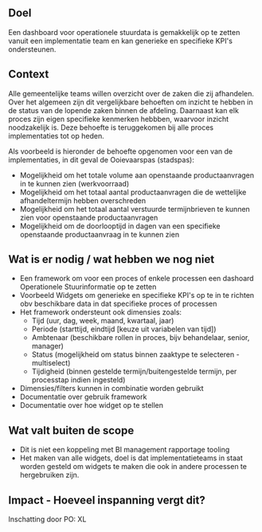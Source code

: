 ## Doel

Een dashboard voor operationele stuurdata is gemakkelijk op te zetten vanuit een implementatie team en kan generieke en specifieke KPI's ondersteunen. 

## Context

Alle gemeentelijke teams willen overzicht over de zaken die zij afhandelen. Over het algemeen zijn dit vergelijkbare behoeften om inzicht te hebben in de status van de lopende zaken binnen de afdeling. Daarnaast kan elk proces zijn eigen specifieke kenmerken hebbben, waarvoor inzicht noodzakelijk is. Deze behoefte is teruggekomen bij alle proces implementaties tot op heden. 

Als voorbeeld is hieronder de behoefte opgenomen voor een van de implementaties, in dit geval de Ooievaarspas (stadspas):
- Mogelijkheid om het totale volume aan openstaande productaanvragen in te kunnen zien (werkvoorraad) 
- Mogelijkheid om het totaal aantal productaanvragen die de wettelijke afhandeltermijn hebben overschreden
- Mogelijkheid om het totaal aantal verstuurde termijnbrieven te kunnen zien voor openstaande productaanvragen 
- Mogelijkheid om de doorlooptijd in dagen van een specifieke openstaande productaanvraag in te kunnen zien

## Wat is er nodig / wat hebben we nog niet

- Een framework om voor een proces of enkele processen een dashoard Operationele Stuurinformatie op te zetten
- Voorbeeld Widgets om generieke en specifieke KPI's op te in te richten obv beschikbare data in dat specifieke proces of processen
- Het framework ondersteunt ook dimensies zoals:
  - Tijd (uur, dag, week, maand, kwartaal, jaar)
  - Periode (starttijd, eindtijd [keuze uit variabelen van tijd])
  - Ambtenaar (beschikbare rollen in proces, bijv behandelaar, senior, manager)
  - Status (mogelijkheid om status binnen zaaktype te selecteren - multiselect)
  - Tijdigheid (binnen gestelde termijn/buitengestelde termijn, per processtap indien ingesteld)
- Dimensies/filters kunnen in combinatie worden gebruikt
- Documentatie over gebruik framework 
- Documentatie over hoe widget op te stellen

## Wat valt buiten de scope

- Dit is niet een koppeling met BI management rapportage tooling
- Het maken van alle widgets, doel is dat implementatieteams in staat worden gesteld om widgets te maken die ook in andere processen te hergebruiken zijn.

## Impact - Hoeveel inspanning vergt dit?
Inschatting door PO: XL
